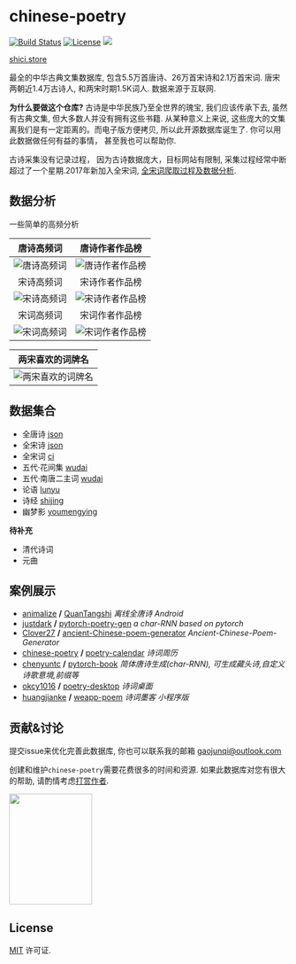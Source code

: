 chinese-poetry
==============

[![Build Status](https://travis-ci.org/chinese-poetry/chinese-poetry.svg?branch=master)](https://travis-ci.org/chinese-poetry/chinese-poetry)
[![License](http://img.shields.io/badge/license-mit-blue.svg?style=flat-square)](https://github.com/jackeyGao/chinese-poetry/blob/master/LICENSE)
[![](https://img.shields.io/github/contributors/chinese-poetry/chinese-poetry.svg)](https://github.com/chinese-poetry/chinese-poetry/graphs/contributors)

[shici.store](https://shici.store)


最全的中华古典文集数据库, 包含5.5万首唐诗、26万首宋诗和2.1万首宋词. 唐宋两朝近1.4万古诗人, 和两宋时期1.5K词人. 数据来源于互联网. 

**为什么要做这个仓库?** 古诗是中华民族乃至全世界的瑰宝, 我们应该传承下去, 虽然有古典文集, 但大多数人并没有拥有这些书籍. 从某种意义上来说, 这些庞大的文集离我们是有一定距离的。而电子版方便拷贝, 所以此开源数据库诞生了. 你可以用此数据做任何有益的事情， 甚至我也可以帮助你.

古诗采集没有记录过程， 因为古诗数据庞大，目标网站有限制, 采集过程经常中断超过了一个星期.2017年新加入全宋词, [全宋词爬取过程及数据分析](http://jackeygao.io/words/crawl-ci.html).


## 数据分析

一些简单的高频分析

|唐诗高频词|唐诗作者作品榜|
| :---: | :---: |
| ![唐诗高频词](https://raw.githubusercontent.com/jackeygao/chinese-poetry/master/images/tang_text_topK.png "唐诗高频词")| ![唐诗作者作品榜](https://raw.githubusercontent.com/jackeygao/chinese-poetry/master/images/tang_author_topK.png "唐诗作者作品榜")|
|宋诗高频词|宋诗作者作品榜|
| ![宋诗高频词](https://raw.githubusercontent.com/jackeygao/chinese-poetry/master/images/song_text_topK.png "宋诗高频词" )| ![宋诗作者作品榜](https://raw.githubusercontent.com/jackeygao/chinese-poetry/master/images/song_author_topK.png "宋诗作者作品榜")|
|宋词高频词|宋词作者作品榜|
| ![宋词高频词](https://raw.githubusercontent.com/jackeygao/chinese-poetry/master/images/ci_words_topK.png "宋词高频词")  |![宋词作者作品榜](https://raw.githubusercontent.com/jackeygao/chinese-poetry/master/images/ci_author_topK.png "宋词作者作品榜") |

|两宋喜欢的词牌名|
| :---: |
|![两宋喜欢的词牌名](https://raw.githubusercontent.com/jackeygao/chinese-poetry/master/images/ci_rhythmic_topK.png)|

## 数据集合

- 全唐诗 [json](https://github.com/chinese-poetry/chinese-poetry/tree/master/wudai)
- 全宋诗 [json](https://github.com/chinese-poetry/chinese-poetry/tree/master/json)
- 全宋词 [ci](https://github.com/chinese-poetry/chinese-poetry/tree/master/ci)
- 五代·花间集 [wudai](https://github.com/chinese-poetry/chinese-poetry/tree/master/wudai/%E8%8A%B1%E9%97%B4%E9%9B%86)
- 五代·南唐二主词 [wudai](https://github.com/chinese-poetry/chinese-poetry/tree/master/wudai/%E5%8D%97%E5%94%90%E4%BA%8C%E4%B8%BB%E8%AF%8D)
- 论语 [lunyu](https://github.com/chinese-poetry/chinese-poetry/tree/master/lunyu)
- 诗经 [shijing](https://github.com/chinese-poetry/chinese-poetry/tree/master/shijing)
- 幽梦影 [youmengying](https://github.com/chinese-poetry/chinese-poetry/tree/master/youmengying)

**待补充**

- 清代诗词 
- 元曲

## 案例展示

- [animalize](https://github.com/animalize) **/** [QuanTangshi](https://github.com/animalize/QuanTangshi)  *离线全唐诗 Android*
- [justdark](https://github.com/justdark) **/** [pytorch-poetry-gen](https://github.com/justdark/pytorch-poetry-gen)  *a char-RNN based on pytorch*
- [Clover27](https://github.com/Clover27) **/** [ancient-Chinese-poem-generator](https://github.com/Clover27/ancient-Chinese-poem-generator)  *Ancient-Chinese-Poem-Generator*
- [chinese-poetry](https://github.com/chinese-poetry) **/** [poetry-calendar](http://shici.store/poetry-calendar/)  *诗词周历*
- [chenyuntc](https://github.com/chenyuntc) **/** [pytorch-book](https://github.com/chenyuntc/pytorch-book/blob/master/chapter9-神经网络写诗(CharRNN)/) *简体唐诗生成(char-RNN), 可生成藏头诗,自定义诗歌意境,前缀等*
- [okcy1016](https://github.com/okcy1016) **/** [poetry-desktop](https://github.com/okcy1016/poetry-desktop/) *诗词桌面*
- [huangjianke](https://github.com/huangjianke) **/** [weapp-poem](https://github.com/huangjianke/weapp-poem/) *诗词墨客 小程序版*


## 贡献&讨论

提交issue来优化完善此数据库, 你也可以联系我的邮箱 gaojunqi@outlook.com

创建和维护`chinese-poetry`需要花费很多的时间和资源. 如果此数据库对您有很大的帮助, 请酌情考虑[打赏作者](https://jackeygao.io/donation.html).

<img src="https://raw.githubusercontent.com/chinese-poetry/chinese-poetry/master/images/WechatIMG1.jpeg" width="150" height="200" />


## License

[MIT](https://github.com/chinese-poetry/chinese-poetry/blob/master/LICENSE) 许可证. 
